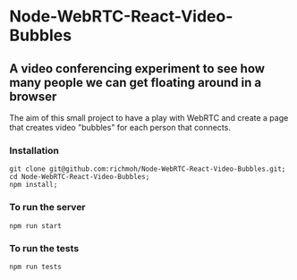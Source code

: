# Node-WebRTC-React-Video-Bubbles

## A video conferencing experiment to see how many people we can get floating around in a browser

The aim of this small project to have a play with WebRTC and create a page that creates video "bubbles" for each person that connects.

### Installation

```
git clone git@github.com:richmoh/Node-WebRTC-React-Video-Bubbles.git;
cd Node-WebRTC-React-Video-Bubbles;
npm install;
```

### To run the server

```
npm run start
```

### To run the tests

```
npm run tests
```
